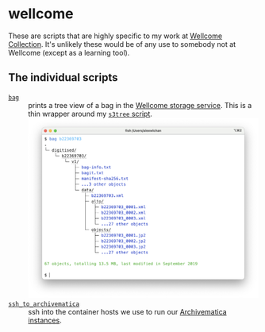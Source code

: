 # wellcome

These are scripts that are highly specific to my work at [Wellcome Collection].
It's unlikely these would be of any use to somebody not at Wellcome (except as a learning tool).

[Wellcome Collection]: https://wellcomecollection.org/

## The individual scripts

<dl>
  <dt>
    <a href="https://github.com/alexwlchan/scripts/blob/main/wellcome/bag"><code>bag</code></a>
  </dt>
  <dd>
    prints a tree view of a bag in the <a href="https://github.com/wellcomecollection/storage-service">Wellcome storage service</a>.
    This is a thin wrapper around my <a href="https://github.com/alexwlchan/scripts/blob/main/aws/s3tree.py"><code>s3tree</code> script</a>.
    <img src="screenshots/bag.png">
  </dd>

  <dt>
    <a href="https://github.com/alexwlchan/scripts/blob/main/wellcome/ssh_to_archivematica"><code>ssh_to_archivematica</code></a>
  </dt>
  <dd>
    ssh into the container hosts we use to run our <a href="https://github.com/wellcomecollection/archivematica-infrastructure">Archivematica instances</a>.
  </dd>
</dl>
